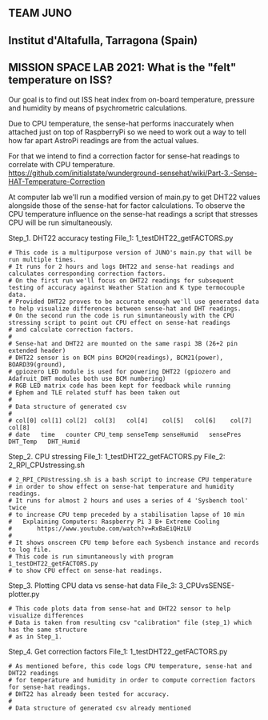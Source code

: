 
## TEAM JUNO
## Institut d'Altafulla, Tarragona (Spain)
## MISSION SPACE LAB 2021: What is the "felt" temperature on ISS?


Our goal is to find out ISS heat index from on-board temperature, pressure and humidity by means of psychrometric calculations.

Due to CPU temperature, the sense-hat performs inaccurately when attached just on top of RaspberryPi so we need to work out a way to tell how far apart AstroPi readings are from the actual values.

For that we intend to find a correction factor for sense-hat readings to correlate with CPU temperature.
	https://github.com/initialstate/wunderground-sensehat/wiki/Part-3.-Sense-HAT-Temperature-Correction

At computer lab we'll run a modified version of main.py to get DHT22 values alongside those of the sense-hat for factor calculations. To observe the CPU temperature influence on the sense-hat readings a script that stresses CPU will be run simultaneously.


Step_1. DHT22 accuracy testing
	File_1: 1_testDHT22_getFACTORS.py
	
	# This code is a multipurpose version of JUNO's main.py that will be run multiple times.
	# It runs for 2 hours and logs DHT22 and sense-hat readings and calculates corresponding correction factors.
	# On the first run we'll focus on DHT22 readings for subsequent testing of accuracy against Weather Station and K type termocouple data.
	# Provided DHT22 proves to be accurate enough we'll use generated data to help visualize differences between sense-hat and DHT readings.
	# On the second run the code is run simuntaneously with the CPU stressing script to point out CPU effect on sense-hat readings
	# and calculate correction factors.
	# 
	# Sense-hat and DHT22 are mounted on the same raspi 3B (26+2 pin extended header)
	# DHT22 sensor is on BCM pins BCM20(readings), BCM21(power), BOARD39(ground),
	# gpiozero LED module is used for powering DHT22 (gpiozero and Adafruit_DHT modules both use BCM numbering)
	# RGB LED matrix code has been kept for feedback while running
	# Ephem and TLE related stuff has been taken out
	#
	# Data structure of generated csv
	#
	# col[0] col[1] col[2]  col[3]   col[4]    col[5]	col[6]    col[7]     col[8]
	# date   time   counter CPU_temp senseTemp senseHumid	sensePres DHT_Temp   DHT_Humid
	
	
	
Step_2. CPU stressing
	File_1: 1_testDHT22_getFACTORS.py
	File_2: 2_RPI_CPUstressing.sh
	
	# 2_RPI_CPUstressing.sh is a bash script to increase CPU temperature
	# in order to show effect on sense-hat temperature and humidity readings.
	# It runs for almost 2 hours and uses a series of 4 'Sysbench tool' twice
	# to increase CPU temp preceded by a stabilisation lapse of 10 min
	#	Explaining Computers: Raspberry Pi 3 B+ Extreme Cooling
	# 		https://www.youtube.com/watch?v=RxBaEiQHzLU
	#
	# It shows onscreen CPU temp before each Sysbench instance and records to log file.
	# This code is run simuntaneously with program 1_testDHT22_getFACTORS.py
	# to show CPU effect on sense-hat readings.
		


Step_3. Plotting CPU data vs sense-hat data
	File_3: 3_CPUvsSENSE-plotter.py

	# This code plots data from sense-hat and DHT22 sensor to help visualize differences
	# Data is taken from resulting csv "calibration" file (step_1) which has the same structure
	# as in Step_1.
	
	

Step_4. Get correction factors
	File_1: 1_testDHT22_getFACTORS.py
		
	# As mentioned before, this code logs CPU temperature, sense-hat and DHT22 readings
	# for temperature and humidity in order to compute correction factors for sense-hat readings.
	# DHT22 has already been tested for accuracy.
	#		
	# Data structure of generated csv already mentioned
	
